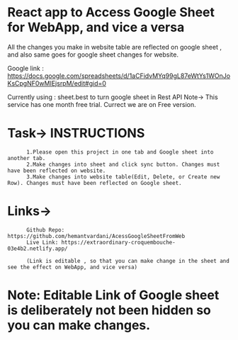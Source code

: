 # React app to Access Google Sheet for WebApp, and vice a versa
All the changes you make in website table are reflected on google sheet , and also same goes for google sheet changes for website.

Google link : https://docs.google.com/spreadsheets/d/1aCFidvMYq99gL87eWtYs1WOnJoKsCpgNF0wMIEjsrpM/edit#gid=0

Currently using : sheet.best to turn google sheet in Rest API
Note-> This service has one month free trial. Currect we are on Free version.

# Task-> INSTRUCTIONS

          1.Please open this project in one tab and Google sheet into another tab.
          2.Make changes into sheet and click sync button. Changes must have been reflected on website.
          3.Make changes into website table(Edit, Delete, or Create new Row). Changes must have been reflected on Google sheet.
          

# Links->
          Github Repo: https://github.com/hemantvardani/AcessGoogleSheetFromWeb
          Live Link: https://extraordinary-croquembouche-03e4b2.netlify.app/
       
          (Link is editable , so that you can make change in the sheet and see the effect on WebApp, and vice versa)


# Note:   Editable Link of Google sheet is deliberately not been hidden so you can make changes.

